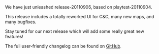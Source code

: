 We have just unleashed release-20110906, based on playtest-20110904.

This release includes a totally reworked UI for C&C, many new maps, and many bugfixes.

Stay tuned for our next release which will add some really great new features!

The full user-friendly changelog can be found on [GitHub](https://github.com/OpenRA/OpenRA/blob/release-20110906/CHANGELOG).